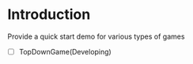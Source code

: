 # Introduction

Provide a quick start demo for various types of games

- [ ] TopDownGame(Developing)